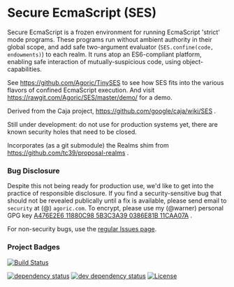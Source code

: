 # Secure EcmaScript (SES)

Secure EcmaScript is a frozen environment for running EcmaScript 'strict'
mode programs. These programs run without ambient authority in their global
scope, and add safe two-argument evaluator (`SES.confine(code, endowments)`)
to each realm. It runs atop an ES6-compliant platform, enabling safe
interaction of mutually-suspicious code, using object-capabilities.

See https://github.com/Agoric/TinySES to see how SES fits into the various
flavors of confined EcmaScript execution. And visit
https://rawgit.com/Agoric/SES/master/demo/ for a demo.

Derived from the Caja project, https://github.com/google/caja/wiki/SES .

Still under development: do not use for production systems yet, there are
known security holes that need to be closed.

Incorporates (as a git submodule) the Realms shim from
https://github.com/tc39/proposal-realms .

### Bug Disclosure

Despite this not being ready for production use, we'd like to get into the
practice of responsible disclosure. If you find a security-sensitive bug that
should not be revealed publically until a fix is available, please send email
to `security` at (@) `agoric.com`. To encrypt, please use my (@warner)
personal GPG key
[A476E2E6 11880C98 5B3C3A39 0386E81B 11CAA07A](http://www.lothar.com/warner-gpg.html)
.

For non-security bugs, use the
[regular Issues page](https://github.com/Agoric/SES/issues).


### Project Badges

[![Build Status][travis-svg]][travis-url]
<!-- [![Coverage Status][coveralls-svg]][coveralls-url] -->
[![dependency status][deps-svg]][deps-url]
[![dev dependency status][dev-deps-svg]][dev-deps-url]
[![License][license-image]][license-url]

[travis-svg]: https://travis-ci.com/Agoric/SES.svg?branch=master
[travis-url]: https://travis-ci.com/Agoric/SES
[coveralls-svg]: https://coveralls.io/repos/github/Agoric/SES/badge.svg
[coveralls-url]: https://coveralls.io/github/Agoric/SES
[deps-svg]: https://david-dm.org/Agoric/SES.svg
[deps-url]: https://david-dm.org/Agoric/SES
[dev-deps-svg]: https://david-dm.org/Agoric/SES/dev-status.svg
[dev-deps-url]: https://david-dm.org/Agoric/SES?type=dev
[license-image]: https://img.shields.io/badge/License-Apache%202.0-blue.svg
[license-url]: shim/LICENSE
